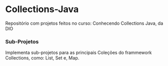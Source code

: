 # Collections-Java
Repositório com projetos feitos no curso: Conhecendo Collections Java, da DIO

### Sub-Projetos
Implementa sub-projetos para as principais Coleções do frammework Collections, como: List, Set e, Map.

